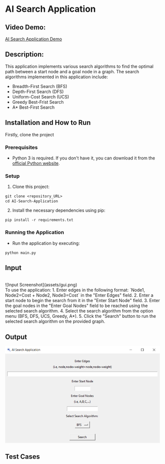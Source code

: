 # AI Search Application

## Video Demo:
[AI Search Application Demo](URL_HERE)

## Description:
This application implements various search algorithms to find the optimal path between a start node and a goal node in a graph. The search algorithms implemented in this application include:
* Breadth-First Search (BFS)
* Depth-First Search (DFS)
* Uniform-Cost Search (UCS)
* Greedy Best-Frist Search
* A* Best-First Search

## Installation and How to Run
Firstly, clone the project
### Prerequisites
- Python 3 is required. If you don't have it, you can download it from the [official Python website](https://www.python.org/downloads/).
### Setup
1. Clone this project:
```
git clone <repository_URL>
cd AI-Search-Application
```
2. Install the necessary dependencies using pip:
```
pip install -r requirements.txt
```
### Running the Application
- Run the application by executing:
```
python main.py
```

## Input
<br>
![Input Screenshot](assets/gui.png)
<br>
To use the application:
1. Enter edges in the following format: `Node1, Node2=Cost + Node2, Node3=Cost` in the "Enter Edges" field.
2. Enter a start node to begin the search from it in the "Enter Start Node" field.
3. Enter the goal nodes in the "Enter Goal Nodes" field to be reached using the selected search algorithm.
4. Select the search algorithm from the option menu (BFS, DFS, UCS, Greedy, A*).
5. Click the "Search" button to run the selected search algorithm on the provided graph.

## Output
![Output Screenshot](assets/gui.png)

## Test Cases
